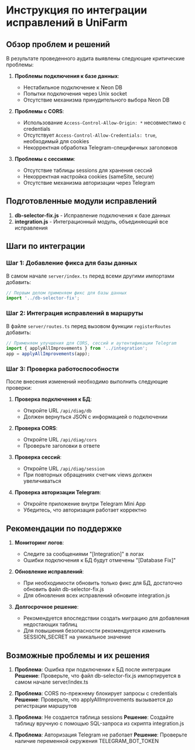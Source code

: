 # Инструкция по интеграции исправлений в UniFarm

## Обзор проблем и решений

В результате проведенного аудита выявлены следующие критические проблемы:

1. **Проблемы подключения к базе данных**:
   - Нестабильное подключение к Neon DB
   - Попытки подключения через Unix socket
   - Отсутствие механизма принудительного выбора Neon DB

2. **Проблемы с CORS**:
   - Использование `Access-Control-Allow-Origin: *` несовместимо с credentials
   - Отсутствует `Access-Control-Allow-Credentials: true`, необходимый для cookies
   - Некорректная обработка Telegram-специфичных заголовков

3. **Проблемы с сессиями**:
   - Отсутствие таблицы sessions для хранения сессий
   - Некорректная настройка cookies (sameSite, secure)
   - Отсутствие механизма авторизации через Telegram

## Подготовленные модули исправлений

1. **db-selector-fix.js** - Исправление подключения к базе данных
2. **integration.js** - Интеграционный модуль, объединяющий все исправления

## Шаги по интеграции

### Шаг 1: Добавление фикса для базы данных

В самом начале `server/index.ts` перед всеми другими импортами добавить:

```typescript
// Первым делом применяем фикс для базы данных
import '../db-selector-fix';
```

### Шаг 2: Интеграция исправлений в маршруты

В файле `server/routes.ts` перед вызовом функции `registerRoutes` добавить:

```typescript
// Применяем улучшения для CORS, сессий и аутентификации Telegram
import { applyAllImprovements } from '../integration';
app = applyAllImprovements(app);
```

### Шаг 3: Проверка работоспособности

После внесения изменений необходимо выполнить следующие проверки:

1. **Проверка подключения к БД**:
   - Откройте URL `/api/diag/db`
   - Должен вернуться JSON с информацией о подключении

2. **Проверка CORS**:
   - Откройте URL `/api/diag/cors`
   - Проверьте заголовки в ответе

3. **Проверка сессий**:
   - Откройте URL `/api/diag/session`
   - При повторных обращениях счетчик views должен увеличиваться

4. **Проверка авторизации Telegram**:
   - Откройте приложение внутри Telegram Mini App
   - Убедитесь, что авторизация работает корректно

## Рекомендации по поддержке

1. **Мониторинг логов**:
   - Следите за сообщениями "[Integration]" в логах
   - Ошибки подключения к БД будут отмечены "[Database Fix]"

2. **Обновление исправлений**:
   - При необходимости обновить только фикс для БД, достаточно обновить файл db-selector-fix.js
   - Для обновления всех исправлений обновите integration.js

3. **Долгосрочное решение**:
   - Рекомендуется впоследствии создать миграцию для добавления недостающих таблиц
   - Для повышения безопасности рекомендуется изменить SESSION_SECRET на уникальное значение

## Возможные проблемы и их решения

1. **Проблема**: Ошибка при подключении к БД после интеграции
   **Решение**: Проверьте, что файл db-selector-fix.js импортируется в самом начале server/index.ts

2. **Проблема**: CORS по-прежнему блокирует запросы с credentials
   **Решение**: Проверьте, что applyAllImprovements вызывается до регистрации маршрутов

3. **Проблема**: Не создается таблица sessions
   **Решение**: Создайте таблицу вручную с помощью SQL-запроса из скрипта integration.js

4. **Проблема**: Авторизация Telegram не работает
   **Решение**: Проверьте наличие переменной окружения TELEGRAM_BOT_TOKEN